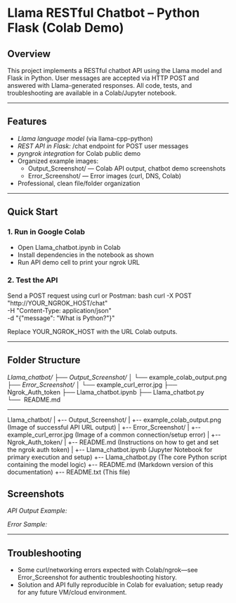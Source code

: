 # Llama RESTful Chatbot – Python Flask (Colab Demo)

## Overview

This project implements a RESTful chatbot API using the Llama model and Flask in Python. User messages are accepted via HTTP POST and answered with Llama-generated responses. All code, tests, and troubleshooting are available in a Colab/Jupyter notebook.

***

## Features

- *Llama language model* (via llama-cpp-python)
- *REST API in Flask:* /chat endpoint for POST user messages
- *pyngrok integration* for Colab public demo
- Organized example images:
  - Output_Screenshot/ — Colab API output, chatbot demo screenshots
  - Error_Screenshot/ — Error images (curl, DNS, Colab)
- Professional, clean file/folder organization

***

## Quick Start

### 1. Run in Google Colab

- Open Llama_chatbot.ipynb in Colab
- Install dependencies in the notebook as shown
- Run API demo cell to print your ngrok URL

### 2. Test the API

Send a POST request using curl or Postman:
bash
curl -X POST "http://YOUR_NGROK_HOST/chat" \
     -H "Content-Type: application/json" \
     -d "{\"message\": \"What is Python?\"}"

Replace YOUR_NGROK_HOST with the URL Colab outputs.

***

## Folder Structure

*Llama_chatbot/*
├──  *Output_Screenshot/*
│   └──  example_colab_output.png
├──  *Error_Screenshot/*
│   └──  example_curl_error.jpg
├──  Ngrok_Auth_token
├──  Llama_chatbot.ipynb
├──  Llama_chatbot.py
└──  README.md

***


Llama_chatbot/
|
+-- Output_Screenshot/
|   +-- example_colab_output.png (Image of successful API URL output)
|
+-- Error_Screenshot/
|   +-- example_curl_error.jpg (Image of a common connection/setup error)
|
+-- Ngrok_Auth_token/
|   +-- README.md (Instructions on how to get and set the ngrok auth token)
|
+-- Llama_chatbot.ipynb (Jupyter Notebook for primary execution and setup)
+-- Llama_chatbot.py (The core Python script containing the model logic)
+-- README.md (Markdown version of this documentation)
+-- README.txt (This file)

## Screenshots

*API Output Example:*  


*Error Sample:*  

***

## Troubleshooting

- Some curl/networking errors expected with Colab/ngrok—see Error_Screenshot for authentic troubleshooting history.
- Solution and API fully reproducible in Colab for evaluation; setup ready for any future VM/cloud environment.
